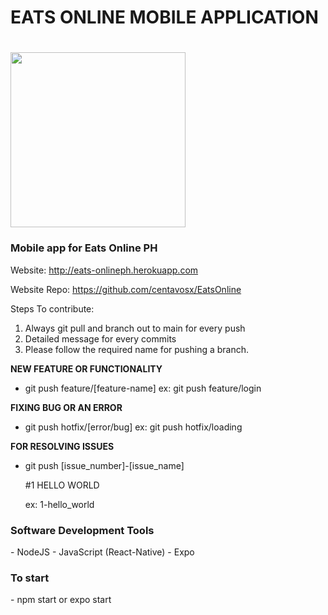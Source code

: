 # EATS ONLINE MOBILE APPLICATION

# <img src="http://www.eatsonlineph.com/assets/img/eatsonlinelogo.png" width="280" height="280" style="background-color:transparent;">

<h3>Mobile app for Eats Online PH</h3>

Website: http://eats-onlineph.herokuapp.com

Website Repo: https://github.com/centavosx/EatsOnline
 
Steps To contribute:

1. Always git pull and branch out to main for every push
2. Detailed message for every commits
3. Please follow the required name for pushing a branch.
  
  
**NEW FEATURE OR FUNCTIONALITY**

- git push feature/[feature-name]  ex: git push feature/login


**FIXING BUG OR AN ERROR**

- git push hotfix/[error/bug]  ex: git push hotfix/loading

**FOR RESOLVING ISSUES**

- git push [issue_number]-[issue_name]

  #1 HELLO WORLD

  ex: 1-hello_world


<h3>Software Development Tools</h3>
- NodeJS
- JavaScript (React-Native)
- Expo


<h3>To start</h3>
- npm start or expo start

